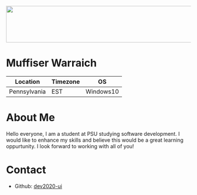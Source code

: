 <p align="center">
    <img width="1000" height="100" src="https://i0.wp.com/images.onwardstate.com/uploads/2014/02/NittanyLionLogo.jpg? "PSU" ">

# Muffiser Warraich

Location | Timezone | OS
-------- | -------- | --
Pennsylvania | EST | Windows10


# About Me
Hello everyone, I am a student at PSU studying software development. I would like to enhance my skills and believe this would be a great learning oppurtunity.
I look forward to working with all of you!

# Contact
  * Github: [dev2020-ui](https://github.com/dev2020-ui)
